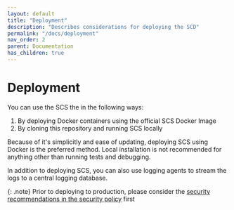 ```yaml
---
layout: default
title: "Deployment"
description: "Describes considerations for deploying the SCD"
permalink: "/docs/deployment"
nav_order: 2
parent: Documentation
has_children: true
---
```

# Deployment
You can use the SCS the in the following ways: 
1. By deploying Docker containers using the official SCS Docker Image
2. By cloning this repository and running SCS locally

Because of it's simplicitly and ease of updating, deploying SCS using Docker
is the preferred method. Local installation is not recommended for anything
other than running tests and debugging.

In addition to deploying SCS, you can also use logging agents to stream the
logs to a central logging database.

{: .note}
Prior to deploying to production, please consider the
[security recommendations in the security policy](https://github.com/simple-configuration-server/simple-configuration-server/security/policy#3-securing-scs-deployments)
first

